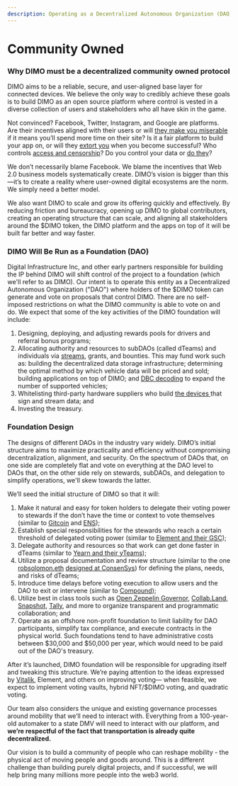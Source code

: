 ```yaml
---
description: Operating as a Decentralized Autonomous Organization (DAO)
---
```


# Community Owned

### Why DIMO must be a decentralized community owned protocol

DIMO aims to be a reliable, secure, and user-aligned base layer for connected devices. We believe the only way to credibly achieve these goals is to build DIMO as an open source platform where control is vested in a diverse collection of users and stakeholders who all have skin in the game.

Not convinced? Facebook, Twitter, Instagram, and Google are platforms. Are their incentives aligned with their users or will [they make you miserable](https://techmonitor.ai/techonology/facebook-makes-users-envious-dissatisfied-study-220113) if it means you’ll spend more time on their site? Is it a fair platform to build your app on, or will they [extort you](https://www.gamesindustry.biz/articles/report-zynga-and-facebook-relationship-at-breaking-point) when you become successful? Who controls [access and censorship](https://www.msnbc.com/opinion/twitter-keeps-riding-line-between-moderation-censorship-n1273434)? Do you control your data or [do they](https://www.nbcnews.com/tech/tech-news/google-sells-future-powered-your-personal-data-n870501)?

We don’t necessarily blame Facebook. We blame the incentives that Web 2.0 business models systematically create. DIMO’s vision is bigger than this—it’s to create a reality where user-owned digital ecosystems are the norm. We simply need a better model.

We also want DIMO to scale and grow its offering quickly and effectively. By reducing friction and bureaucracy, opening up DIMO to global contributors, creating an operating structure that can scale, and aligning all stakeholders around the $DIMO token, the DIMO platform and the apps on top of it will be built far better and way faster.

### DIMO Will Be Run as a Foundation (DAO)

Digital Infrastructure Inc, and other early partners responsible for building the IP behind DIMO will shift control of the project to a foundation (which we'll refer to as DIMO). Our intent is to operate this entity as a Decentralized Autonomous Organization ("DAO") where holders of the $DIMO token can generate and vote on proposals that control DIMO. There are no self-imposed restrictions on what the DIMO community is able to vote on and do. We expect that some of the key activities of the DIMO foundation will include:&#x20;

1. Designing, deploying, and adjusting rewards pools for drivers and referral bonus programs;
2. Allocating authority and resources to subDAOs (called dTeams) and individuals via [streams](https://www.superfluid.finance/home), grants, and bounties. This may fund work such as: building the decentralized data storage infrastructure; determining the optimal method by which vehicle data will be priced and sold; building applications on top of DIMO; and [DBC decoding](https://docs.google.com/document/u/0/d/1i8XxRadq2Bta5hJDSOD4oXO\_q63xtuaE6cxzpSKB7e4/edit) to expand the number of supported vehicles;
3. Whitelisting third-party hardware suppliers who build [the devices ](https://www.autopi.io/hardware-dongle/generation-three/) that sign and stream data; and&#x20;
4. Investing the treasury.

### Foundation Design

The designs of different DAOs in the industry vary widely. DIMO’s initial structure aims to maximize practicality and efficiency without compromising decentralization, alignment, and security. On the spectrum of DAOs that, on one side are completely flat and vote on everything at the DAO level to DAOs that, on the other side rely on stewards, subDAOs, and delegation to simplify operations, we'll skew towards the latter.

We’ll seed the initial structure of DIMO so that it will:&#x20;

1. Make it natural and easy for token holders to delegate their voting power to stewards if the don’t have the time or context to vote themselves (similar to [Gitcoin](https://gitcoin.co/quadraticlands/faq#5) and [ENS](https://ens.mirror.xyz/cfvfKRpQSPtZJjPQOprWqEeqv2rytE7tQkxDg6ht7Oo));
2. Establish special responsibilities for the stewards who reach a certain threshold of delegated voting power (similar to [Element and their GSC](https://medium.com/element-finance/an-introduction-to-elements-governance-model-efea13d1c7ee));
3. Delegate authority and resources so that work can get done faster in dTeams (similar to [Yearn and their yTeams](https://gov.yearn.finance/t/yip-61-governance-2-0/10460));
4. Utilize a proposal documentation and review structure (similar to the one [robsolomon.eth](https://self.id/did:3:kjzl6cwe1jw1463qefnsg4pdqdyb7pypflty6p6uhp7kqlvdc37ba3uk21umwtw) [designed at ConsenSys](https://corporate-rebels.com/annual-planning-investing-beats-budgeting/)) for defining the plans, needs, and risks of dTeams;
5. Introduce time delays before voting execution to allow users and the DAO to exit or intervene (similar to [Compound](https://compound.finance/docs/governance#timelock));
6. Utilize best in class tools such as [Open Zeppelin Governor](https://blog.openzeppelin.com/governor-smart-contract/), [Collab.Land](https://collab.land), [Snapshot](https://snapshot.org/#/), [Tally](https://www.withtally.com), and more to organize transparent and programmatic collaboration; and
7. Operate as an offshore non-profit foundation to limit liability for DAO participants, simplify tax compliance, and execute contracts in the physical world. Such foundations tend to have administrative costs between $30,000 and $50,000 per year, which would need to be paid out of the DAO's treasury.&#x20;

After it’s launched, DIMO foundation will be responsible for upgrading itself and tweaking this structure. We’re paying attention to the ideas expressed by [Vitalik](https://vitalik.ca/general/2021/08/16/voting3.html), Element, and others on improving voting— when feasible, we expect to implement voting vaults, hybrid NFT/$DIMO voting, and quadratic voting.&#x20;

Our team also considers the unique and existing governance processes around mobility that we’ll need to interact with. Everything from a 100-year-old automaker to a state DMV will need to interact with our platform, and **we’re respectful of the fact that transportation is already quite decentralized.**

Our vision is to build a community of people who can reshape mobility - the physical act of moving people and goods around. This is a different challenge than building purely digital projects, and if successful, we will help bring many millions more people into the web3 world.&#x20;
